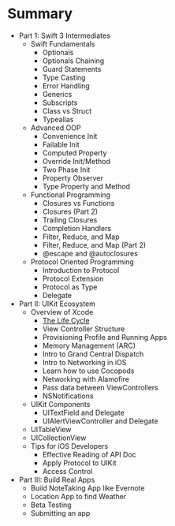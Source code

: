 # Summary
* Part 1: Swift 3 Intermediates
  * Swift Fundamentals  
    * Optionals
    * Optionals Chaining
    * Guard Statements
    * Type Casting
    * Error Handling
    * Generics
    * Subscripts
    * Class vs Struct
    * Typealias
  * Advanced OOP
    * Convenience Init
    * Failable Init
    * Computed Property
    * Override Init/Method
    * Two Phase Init
    * Property Observer
    * Type Property and Method
  * Functional Programming
    * Closures vs Functions
    * Closures (Part 2)
    * Trailing Closures
    * Completion Handlers
    * Filter, Reduce, and Map
    * Filter, Reduce, and Map (Part 2)
    * @escape and @autoclosures
  * Protocol Oriented Programming
    * Introduction to Protocol
    * Protocol Extension
    * Protocol as Type
    * Delegate
* Part II: UIKit Ecosystem
  * Overview of Xcode
    * [The Life Cycle](The_Life_Cycle.md)
    * View Controller Structure
    * Provisioning Profile and Running Apps
    * Memory Management (ARC)
    * Intro to Grand Central Dispatch
    * Intro to Networking in iOS
    * Learn how to use Cocopods
    * Networking with Alamofire
    * Pass data between ViewControllers
    * NSNotifications
  * UIKit Components
    * UITextField and Delegate
    * UIAlertViewController and Delegate
  * UITableView
  * UICollectionView
  * Tips for iOS Developers
    * Effective Reading of API Doc    
    * Apply Protocol to UIKit
    * Access Control   
* Part III: Build Real Apps
   * Build NoteTaking App like Evernote
   * Location App to find Weather
   * Beta Testing
   * Submitting an app
